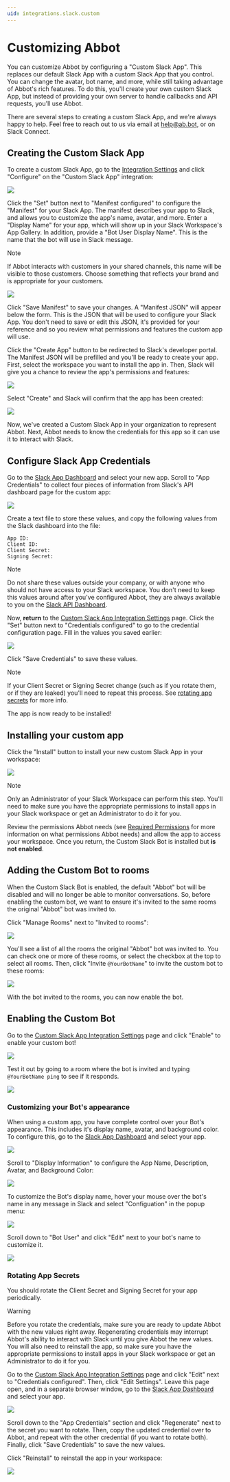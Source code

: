 ```yaml
---
uid: integrations.slack.custom
---
```


# Customizing Abbot

You can customize Abbot by configuring a "Custom Slack App".
This replaces our default Slack App with a custom Slack App that you control.
You can change the avatar, bot name, and more, while still taking advantage of Abbot's rich features.
To do this, you'll create your own custom Slack App, but instead of providing your own server to handle callbacks and API requests, you'll use Abbot.

There are several steps to creating a custom Slack App, and we're always happy to help.
Feel free to reach out to us via email at [help@ab.bot](mailto:help@ab.bot), or on Slack Connect.

## Creating the Custom Slack App

To create a custom Slack App, go to the [Integration Settings](https://app.ab.bot/settings/organization/integrations) and click "Configure" on the "Custom Slack App" integration:

<img src="/public/images/articles/integrations.slack.custom/slack-integration.png">

Click the "Set" button next to "Manifest configured" to configure the "Manifest" for your Slack App.
The manifest describes your app to Slack, and allows you to customize the app's name, avatar, and more.
Enter a "Display Name" for your app, which will show up in your Slack Workspace's App Gallery.
In addition, provide a "Bot User Display Name".
This is the name that the bot will use in Slack message.

> [!NOTE]
> If Abbot interacts with customers in your shared channels, this name will be visible to those customers.
> Choose something that reflects your brand and is appropriate for your customers.

<img class="limit-width" src="/public/images/articles/integrations.slack.custom/app-manifest-config.png">

Click "Save Manifest" to save your changes.
A "Manifest JSON" will appear below the form.
This is the JSON that will be used to configure your Slack App.
You don't need to save or edit this JSON, it's provided for your reference and so you review what permissions and features the custom app will use.

Click the "Create App" button to be redirected to Slack's developer portal.
The Manifest JSON will be prefilled and you'll be ready to create your app.
First, select the workspace you want to install the app in.
Then, Slack will give you a chance to review the app's permissions and features:

<img class="limit-width" src="/public/images/articles/integrations.slack.custom/manifest-deploy-review.png">

Select "Create" and Slack will confirm that the app has been created:

<img class="limit-width" src="/public/images/articles/integrations.slack.custom/manifest-deploy-confirm.png">

Now, we've created a Custom Slack App in your organization to represent Abbot.
Next, Abbot needs to know the credentials for this app so it can use it to interact with Slack.

## Configure Slack App Credentials

Go to the [Slack App Dashboard](https://api.slack.com/apps) and select your new app.
Scroll to "App Credentials" to collect four pieces of information from Slack's API dashboard page for the custom app:

<img class="limit-width" src="/public/images/articles/integrations.slack.custom/manifest-deploy-app-credentials.png">

Create a text file to store these values, and copy the following values from the Slack dashboard into the file:

```
App ID:
Client ID:
Client Secret:
Signing Secret:
```

> [!NOTE]
> Do not share these values outside your company, or with anyone who should not have access to your Slack workspace.
> You don't need to keep this values around after you've configured Abbot, they are always available to you on the [Slack API Dashboard](https://api.slack.com/apps).

Now, **return** to the [Custom Slack App Integration Settings](https://app.ab.bot/settings/organization/integrations/slackapp) page.
Click the "Set" button next to "Credentials configured" to go to the credential configuration page.
Fill in the values you saved earlier:

<img class="limit-width" src="/public/images/articles/integrations.slack.custom/manifest-deploy-set-credentials.png">

Click "Save Credentials" to save these values.

> [!NOTE]
> If your Client Secret or Signing Secret change (such as if you rotate them, or if they are leaked) you'll need to repeat this process.
> See [rotating app secrets](#rotating-app-secrets) for more info.

The app is now ready to be installed!

## Installing your custom app

Click the "Install" button to install your new custom Slack App in your workspace:

<img class="limit-width" src="/public/images/articles/integrations.slack.custom/install-button.png">

> [!NOTE]
> Only an Administrator of your Slack Workspace can perform this step.
> You'll need to make sure you have the appropriate permissions to install apps in your Slack workspace or get an Administrator to do it for you.

Review the permissions Abbot needs (see [Required Permissions](xref:integrations.slack.access) for more information on what permissions Abbot needs) and allow the app to access your workspace.
Once you return, the Custom Slack Bot is installed but **is not enabled**.

## Adding the Custom Bot to rooms

When the Custom Slack Bot is enabled, the default "Abbot" bot will be disabled and will no longer be able to monitor conversations.
So, before enabling the custom bot, we want to ensure it's invited to the same rooms the original "Abbot" bot was invited to.

Click "Manage Rooms" next to "Invited to rooms":

<img class="limit-width" src="/public/images/articles/integrations.slack.custom/manage-rooms-button.png">

You'll see a list of all the rooms the original "Abbot" bot was invited to.
You can check one or more of these rooms, or select the checkbox at the top to select all rooms.
Then, click "Invite `@YourBotName`" to invite the custom bot to these rooms:

<img class="limit-width" src="/public/images/articles/integrations.slack.custom/invite-to-rooms.png">

With the bot invited to the rooms, you can now enable the bot.

## Enabling the Custom Bot

Go to the [Custom Slack App Integration Settings](https://app.ab.bot/settings/organization/integrations/slackapp) page and click "Enable" to enable your custom bot!

<img class="limit-width" src="/public/images/articles/integrations.slack.custom/enable-button.png">

Test it out by going to a room where the bot is invited and typing `@YourBotName ping` to see if it responds.

<img class="limit-width" src="/public/images/articles/integrations.slack.custom/ping-response.png">

### Customizing your Bot's appearance

When using a custom app, you have complete control over your Bot's appearance.
This includes it's display name, avatar, and background color.
To configure this, go to the [Slack App Dashboard](https://api.slack.com/apps) and select your app.

<img class="limit-width" src="/public/images/articles/integrations.slack.custom/api-dashboard-custom-app.png">

Scroll to "Display Information" to configure the App Name, Description, Avatar, and Background Color:

<img class="limit-width" src="/public/images/articles/integrations.slack.custom/api-dashboard-display-information.png">

To customize the Bot's display name, hover your mouse over the bot's name in any message in Slack and select "Configuation" in the popup menu:

<img class="limit-width" src="/public/images/articles/integrations.slack.custom/slack-app-info-popup.png">

Scroll down to "Bot User" and click "Edit" next to your bot's name to customize it.

<img class="limit-width" src="/public/images/articles/integrations.slack.custom/slack-edit-bot-name.png">

### Rotating App Secrets

You should rotate the Client Secret and Signing Secret for your app periodically.

> [!WARNING]
> Before you rotate the credentials, make sure you are ready to update Abbot with the new values right away.
> Regenerating credentials may interrupt Abbot's ability to interact with Slack until you give Abbot the new values.
> You will also need to reinstall the app, so make sure you have the appropriate permissions to install apps in your Slack workspace or get an Administrator to do it for you.

Go to the [Custom Slack App Integration Settings](https://app.ab.bot/settings/organization/integrations/slackapp) page and click "Edit" next to "Credentials configured".
Then, click "Edit Settings".
Leave this page open, and in a separate browser window, go to the [Slack App Dashboard](https://api.slack.com/apps) and select your app.

<img class="limit-width" src="/public/images/articles/integrations.slack.custom/api-dashboard-custom-app.png">

Scroll down to the "App Credentials" section and click "Regenerate" next to the secret you want to rotate.
Then, copy the updated credential over to Abbot, and repeat with the other credential (if you want to rotate both).
Finally, click "Save Credentials" to save the new values.

Click "Reinstall" to reinstall the app in your workspace:

<img class="limit-width" src="/public/images/articles/integrations.slack.custom/reinstall-button.png">
